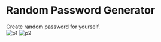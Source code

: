 # Random Password Generator
Create random password for yourself.<br/>
![p1](https://user-images.githubusercontent.com/90919011/216146888-579e573e-9952-4248-9331-c6d667205926.png)
![p2](https://user-images.githubusercontent.com/90919011/216146933-4f0ea0b6-d24d-499f-9ce4-662698f0c0de.png)